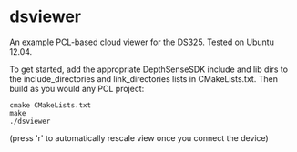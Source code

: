 dsviewer
========

An example PCL-based cloud viewer for the DS325. Tested on Ubuntu 12.04.

To get started, add the appropriate DepthSenseSDK include and lib dirs to
the include_directories and link_directories lists in CMakeLists.txt. Then
build as you would any PCL project:

```
cmake CMakeLists.txt
make
./dsviewer
```

(press 'r' to automatically rescale view once you connect the device)

